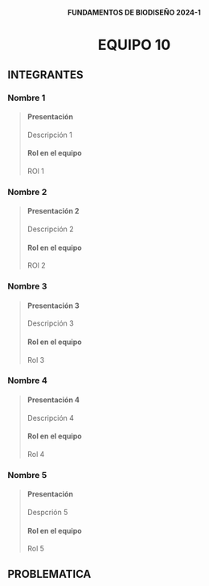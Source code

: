 <b><p align="center"> FUNDAMENTOS DE BIODISEÑO 2024-1 </b>
<h1><p align="center"> EQUIPO 10 </p></h1>

<h2> INTEGRANTES </h2>

<h3> Nombre 1 </h3>

> <h4> Presentación </h4>
>
> <p align="justify"> Descripción 1 </p>
> <h4> Rol en el equipo</h4>
> <p align="justify"> ROl 1 </p>

<h3> Nombre 2 </h3>

> <h4> Presentación 2 </h4>
> <p align="justify"> Descripción 2 </p>
> <h4> Rol en el equipo</h4>
> <p align="justify"> ROl 2 </p>

<h3> Nombre 3 </h3>

> <h4> Presentación 3 </h4>
> <p align="justify"> Descripción 3 </h4>
> <h4> Rol en el equipo</h4>
> <p align="justify"> Rol 3 </p>

<h3> Nombre 4</h3>

> <h4> Presentación 4 </h4>
> <p align="justify"> Descripción 4 </h4>
> <h4> Rol en el equipo</h4>
> <p align="justify"> Rol 4 </p>

<h3> Nombre 5</h3>

> <h4> Presentación </h4>
> <p align="justify"> Despcrión 5 </p>
> <h4> Rol en el equipo</h4>
> <p align="justify"> Rol 5 </p>

<h2> PROBLEMATICA </h2>

